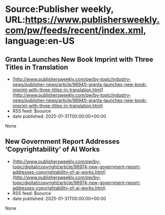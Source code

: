 # Source:Publisher weekly, URL:https://www.publishersweekly.com/pw/feeds/recent/index.xml, language:en-US

## Granta Launches New Book Imprint with Three Titles in Translation
 - [http://www.publishersweekly.com/pw/by-topic/industry-news/publisher-news/article/96940-granta-launches-new-book-imprint-with-three-titles-in-translation.html](http://www.publishersweekly.com/pw/by-topic/industry-news/publisher-news/article/96940-granta-launches-new-book-imprint-with-three-titles-in-translation.html)
 - RSS feed: $source
 - date published: 2025-01-31T00:00:00+00:00

None

## New Government Report Addresses ‘Copyrightability’ of AI Works
 - [http://www.publishersweekly.com/pw/by-topic/digital/copyright/article/96974-new-government-report-addresses-copyrightability-of-ai-works.html](http://www.publishersweekly.com/pw/by-topic/digital/copyright/article/96974-new-government-report-addresses-copyrightability-of-ai-works.html)
 - RSS feed: $source
 - date published: 2025-01-31T00:00:00+00:00

None

